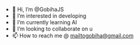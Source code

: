 - 👋 Hi, I’m @GobihaJS
- 👀 I’m interested in developing
- 🌱 I’m currently learning AI
- 💞️ I’m looking to collaborate on u
- 📫 How to reach me @ mailtogobiha@gmail.com

<!---
GobihaJS/GobihaJS is a ✨ special ✨ repository because its `README.md` (this file) appears on your GitHub profile.
You can click the Preview link to take a look at your changes.
--->
